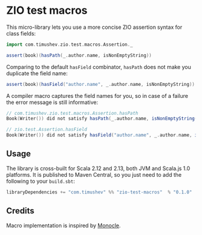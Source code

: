 # ZIO test macros

This micro-library lets you use a more concise ZIO assertion syntax for class fields:
```scala
import com.timushev.zio.test.macros.Assertion._

assert(book)(hasPath(_.author.name, isNonEmptyString))
```
Comparing to the default `hasField` combinator, `hasPath` does not make you duplicate the field name: 
```scala
assert(book)(hasField("author.name", _.author.name, isNonEmptyString))
```

A compiler macro captures the field names for you, so in case of a failure the error message is still informative:
```scala
// com.timushev.zio.test.macros.Assertion.hasPath
Book(Writer()) did not satisfy hasPath(_.author.name, isNonEmptyString())

// zio.test.Assertion.hasField
Book(Writer()) did not satisfy hasField("author.name", _.author.name, isNonEmptyString())
```

## Usage

The library is cross-built for Scala 2.12 and 2.13, both JVM and Scala.js 1.0 platforms. It is published to Maven Central, so you just need to add the following to your `build.sbt`:
```scala
libraryDependencies += "com.timushev" %% "zio-test-macros"  % "0.1.0"
```

## Credits

Macro implementation is inspired by [Monocle](https://github.com/optics-dev/monocle).
